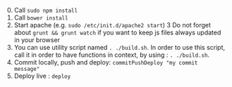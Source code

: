 0. Call `sudo npm install`
1. Call `bower install`
2. Start apache (e.g. `sudo /etc/init.d/apache2 start`)
3 Do not forget about `grunt && grunt watch` if you want to keep js files always updated in your browser
4. You can use utility script named `. ./build.sh`. In order to use this script, call it in order to have functions in context, by using : `. ./build.sh`.
8. Commit locally, push and deploy: `commitPushDeploy "my commit message"`
9. Deploy live : `deploy`